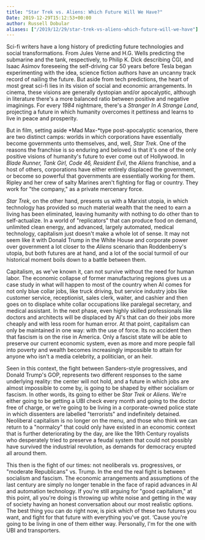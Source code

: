 ```yaml
---
title: "Star Trek vs. Aliens: Which Future Will We Have?"
Date: 2019-12-29T15:12:53+00:00
author: Russell Dobular
aliases: ["/2019/12/29/star-trek-vs-aliens-which-future-will-we-have"]
---
```


Sci-fi writers have a long history of predicting future technologies and social transformations. From Jules Verne and H.G. Wells predicting the submarine and the tank, respectively, to Philip K. Dick describing CGI, and Isaac Asimov foreseeing the self-driving car 50 years before Tesla began experimenting with the idea, science fiction authors have an uncanny track record of nailing the future. But aside from tech predictions, the heart of most great sci-fi lies in its vision of social and economic arrangements. In cinema, these visions are generally dystopian and/or apocalyptic, although in literature there's a more balanced ratio between positive and negative imaginings. For every *1984* nightmare, there's a *Stranger In A Strange Land*, projecting a future in which humanity overcomes it pettiness and learns to live in peace and prosperity.

But in film, setting aside *Mad Max-*type post-apocalyptic scenarios, there are two distinct camps: worlds in which corporations have essentially become governments unto themselves, and, well, *Star Trek*. One of the reasons the franchise is so enduring and beloved is that it's one of the only positive visions of humanity's future to ever come out of Hollywood. In *Blade Runner, Tank Girl, Code 46, Resident Evil*, the *Aliens* franchise, and a host of others, corporations have either entirely displaced the government, or become so powerful that governments are essentially working for them. Ripley and her crew of salty Marines aren't fighting for flag or country. They work for "the company," as a private mercenary force.

*Star Trek*, on the other hand, presents us with a Marxist utopia, in which technology has provided so much material wealth that the need to earn a living has been eliminated, leaving humanity with nothing to do other than to self-actualize. In a world of "replicators" that can produce food on demand, unlimited clean energy, and advanced, largely automated, medical technology, capitalism just doesn't make a whole lot of sense. It may not seem like it with Donald Trump in the White House and corporate power over government a lot closer to the *Aliens* scenario than Roddenberry's utopia, but both futures are at hand, and a lot of the social turmoil of our historical moment boils down to a battle between them.

Capitalism, as we've known it, can not survive without the need for human labor. The economic collapse of former manufacturing regions gives us a case study in what will happen to most of the country when AI comes for not only blue collar jobs, like truck driving, but service industry jobs like customer service, receptionist, sales clerk, waiter, and cashier and then goes on to displace white collar occupations like paralegal secretary, and medical assistant. In the next phase, even highly skilled professionals like doctors and architects will be displaced by AI's that can do their jobs more cheaply and with less room for human error. At that point, capitalism can only be maintained in one way: with the use of force. Its no accident then that fascism is on the rise in America. Only a fascist state will be able to preserve our current economic system, even as more and more people fall into poverty and wealth becomes increasingly impossible to attain for anyone who isn't a media celebrity, a politician, or an heir.

Seen in this context, the fight between Sanders-style progressives, and Donald Trump's GOP, represents two different responses to the same underlying reality: the center will not hold, and a future in which jobs are almost impossible to come by, is going to be shaped by either socialism or fascism. In other words, its going to either be *Star Trek* or *Aliens*. We're either going to be getting a UBI check every month and going to the doctor free of charge, or we're going to be living in a corporate-owned police state in which dissenters are labelled "terrorists" and indefinitely detained. Neoliberal capitalism is no longer on the menu, and those who think we can return to a "normalcy" that could only have existed in an economic context that is further deteriorating by the day, are like the 19th Century royalists who desperately tried to preserve a feudal system that could not possibly have survived the industrial revolution, as demands for democracy erupted all around them.

This then is the fight of our times: not neoliberals vs. progressives, or "moderate Republicans" vs. Trump. In the end the real fight is between socialism and fascism. The economic arrangements and assumptions of the last century are simply no longer tenable in the face of rapid advances in AI and automation technology. If you're still arguing for "good capitalism," at this point, all you're doing is throwing up white noise and getting in the way of society having an honest conversation about our most realistic options. The best thing you can do right now, is pick which of these two futures you want, and fight for that future with everything you've got. ‘Cause you're going to be living in one of them either way. Personally, I'm for the one with UBI and transporters.
